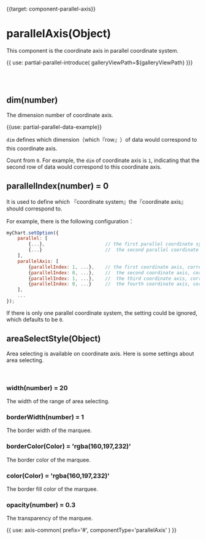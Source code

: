 
{{target: component-parallel-axis}}

# parallelAxis(Object)

This component is the coordinate axis in parallel coordinate system. 

{{ use: partial-parallel-introduce(
    galleryViewPath=${galleryViewPath}
)}}


<br>
<br>

## dim(number)

The dimension number of coordinate axis.

{{use: partial-parallel-data-example}}

`dim` defines which dimension（which『row』）of data would correspond to this coordinate axis. 

Count from  `0`. For example, the `dim` of coordinate axis is `1`, indicating that the second row of data would correspond to this coordinate axis.


## parallelIndex(number) = 0

It is used to define which 『coordinate system』the『coordinate axis』should correspond to.

For example, there is the following configuration：

```javascript
myChart.setOption({
    parallel: [
        {...},                      // the first parallel coordinate system
        {...}                       //  the second parallel coordinate system
    ],
    parallelAxis: [
        {parallelIndex: 1, ...},    // the first coordinate axis, corresponding to the second parallel coordinate system
        {parallelIndex: 0, ...},    //  the second coordinate axis, corresponding to the first parallel coordinate system
        {parallelIndex: 1, ...},    //  the third coordinate axis, corresponding to the second parallel coordinate system
        {parallelIndex: 0, ...}     //  the fourth coordinate axis, corresponding to the first parallel coordinate system
    ],
    ...
});
```

If there is only one parallel coordinate system, the setting could be ignored, which defaults to be `0`.

## areaSelectStyle(Object)

Area selecting is available on coordinate axis. Here is some settings about area selecting.

<br>


### width(number) = 20

The width of the range of area selecting.


### borderWidth(number) = 1


The border width of the marquee.


### borderColor(Color) = 'rgba(160,197,232)'

The border color of the marquee.


### color(Color) = 'rgba(160,197,232)'

The border fill color of the marquee.


### opacity(number) = 0.3

The transparency of the marquee.



{{ use: axis-common(
    prefix='#',
    componentType='parallelAxis'
) }}